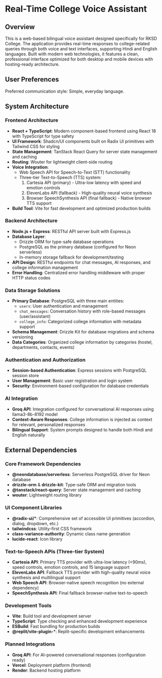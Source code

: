 # Real-Time College Voice Assistant

## Overview

This is a web-based bilingual voice assistant designed specifically for RKSD College. The application provides real-time responses to college-related queries through both voice and text interfaces, supporting Hindi and English languages. Built with modern web technologies, it features a clean, professional interface optimized for both desktop and mobile devices with hosting-ready architecture.

## User Preferences

Preferred communication style: Simple, everyday language.

## System Architecture

### Frontend Architecture
- **React + TypeScript**: Modern component-based frontend using React 18 with TypeScript for type safety
- **UI Framework**: Shadcn/UI components built on Radix UI primitives with Tailwind CSS for styling
- **State Management**: TanStack React Query for server state management and caching
- **Routing**: Wouter for lightweight client-side routing
- **Voice Integration**: 
  - Web Speech API for Speech-to-Text (STT) functionality
  - Three-tier Text-to-Speech (TTS) system:
    1. Cartesia API (primary) - Ultra-low latency with speed and emotion controls
    2. ElevenLabs API (fallback) - High-quality neural voice synthesis
    3. Browser SpeechSynthesis API (final fallback) - Native browser TTS support
- **Build Tool**: Vite for fast development and optimized production builds

### Backend Architecture
- **Node.js + Express**: RESTful API server built with Express.js
- **Database Layer**: 
  - Drizzle ORM for type-safe database operations
  - PostgreSQL as the primary database (configured for Neon serverless)
  - In-memory storage fallback for development/testing
- **API Design**: RESTful endpoints for chat messages, AI responses, and college information management
- **Error Handling**: Centralized error handling middleware with proper HTTP status codes

### Data Storage Solutions
- **Primary Database**: PostgreSQL with three main entities:
  - `users`: User authentication and management
  - `chat_messages`: Conversation history with role-based messages (user/assistant)
  - `college_info`: Categorized college information with metadata support
- **Schema Management**: Drizzle Kit for database migrations and schema versioning
- **Data Categories**: Organized college information by categories (hostel, departments, contacts, events)

### Authentication and Authorization
- **Session-based Authentication**: Express sessions with PostgreSQL session store
- **User Management**: Basic user registration and login system
- **Security**: Environment-based configuration for database credentials

### AI Integration
- **Groq API**: Integration configured for conversational AI responses using llama3-8b-8192 model
- **Context-Aware Responses**: College information is injected as context for relevant, personalized responses
- **Bilingual Support**: System prompts designed to handle both Hindi and English naturally

## External Dependencies

### Core Framework Dependencies
- **@neondatabase/serverless**: Serverless PostgreSQL driver for Neon database
- **drizzle-orm** & **drizzle-kit**: Type-safe ORM and migration tools
- **@tanstack/react-query**: Server state management and caching
- **wouter**: Lightweight routing library

### UI Component Libraries
- **@radix-ui/***: Comprehensive set of accessible UI primitives (accordion, dialog, dropdown, etc.)
- **tailwindcss**: Utility-first CSS framework
- **class-variance-authority**: Dynamic class name generation
- **lucide-react**: Icon library

### Text-to-Speech APIs (Three-tier System)
- **Cartesia API**: Primary TTS provider with ultra-low latency (<90ms), speed controls, emotion controls, and 15 language support
- **ElevenLabs API**: Fallback TTS provider with high-quality neural voice synthesis and multilingual support
- **Web Speech API**: Browser-native speech recognition (no external dependency)
- **SpeechSynthesis API**: Final fallback browser-native text-to-speech

### Development Tools
- **Vite**: Build tool and development server
- **TypeScript**: Type checking and enhanced development experience
- **ESBuild**: Fast bundling for production builds
- **@replit/vite-plugin-***: Replit-specific development enhancements

### Planned Integrations
- **Groq API**: For AI-powered conversational responses (configuration ready)
- **Vercel**: Deployment platform (frontend)
- **Render**: Backend hosting platform